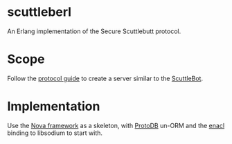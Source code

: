 # scuttleberl
An Erlang implementation of the Secure Scuttlebutt protocol.

# Scope
Follow the [protocol guide](https://ssbc.github.io/scuttlebutt-protocol-guide/) to create a server similar to the [ScuttleBot](http://scuttlebot.io/).

# Implementation
Use the [Nova framework](http://www.novaframework.org/) as a skeleton, with [ProtoDB](https://github.com/hengestone/protodb) un-ORM and the [enacl](https://github.com/jlouis/enacl) binding to libsodium to start with.
 
